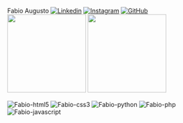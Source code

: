 Fabio Augusto
[![Linkedin](https://img.shields.io/badge/LinkedIn-0077B5?style=for-the-badge&logo=linkedin&logoColor=white)](https://www.linkedin.com/in/fabio-augusto007/) 
[![Instagram](https://img.shields.io/badge/Instagram-E4405F?style=for-the-badge&logo=instagram&logoColor=white)](https://www.instagram.com/_.fabiin._/) 
[![GitHub](https://img.shields.io/badge/GitHub-100000?style=for-the-badge&logo=github&logoColor=white)](https://github.com/fabindelax/fabindelax)
<img height=180em src="https://github-readme-stats.vercel.app/api?username=fabindelax&show_icons=true&theme=dark#gh-dark-mode-only https://github.com/fabindelax/github-readme-stats#gh-dark-mode-only"/> 
<img height=180em src="https://github-readme-stats.vercel.app/api/top-langs/?username=fabindelax&&theme=dark"/>
<div style="display: inline_bloc">
<img align="center" alt="Fabio-html5" src="https://img.shields.io/badge/HTML5-E34F26?style=for-the-badge&logo=html5&logoColor=white"/>
<img align="center" alt="Fabio-css3" src="https://img.shields.io/badge/CSS3-1572B6?style=for-the-badge&logo=css3&logoColor=white"/>
<img align="center" alt="Fabio-python" src="https://img.shields.io/badge/Python-14354C?style=for-the-badge&logo=python&logoColor=white"/>
<img align="center" alt="Fabio-php" src="https://img.shields.io/badge/PHP-777BB4?style=for-the-badge&logo=php&logoColor=white"/>
<img align="center" alt="Fabio-javascript" src="https://img.shields.io/badge/JavaScript-F7DF1E?style=for-the-badge&logo=javascript&logoColor=black"/>

</div> 
